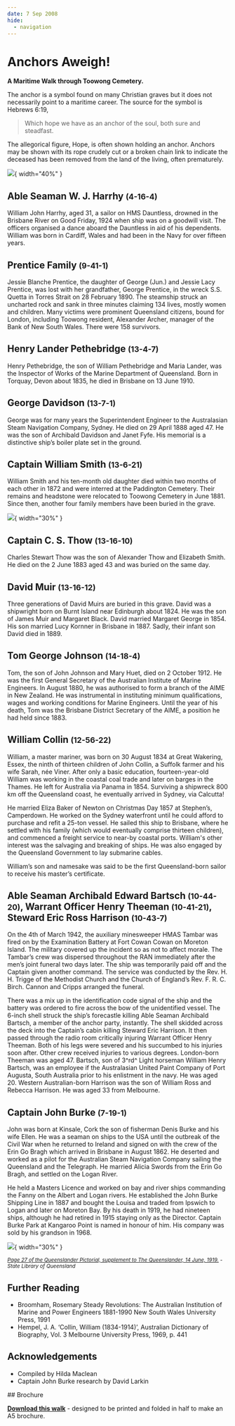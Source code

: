```yaml
---
date: 7 Sep 2008
hide:
  - navigation
---
```


# Anchors Aweigh! 

**A Maritime Walk through Toowong Cemetery.**

The anchor is a symbol found on many Christian graves but it does not necessarily point to a maritime career. The source for the symbol is Hebrews 6:19, 

>Which hope we have as an anchor of the soul, both sure and steadfast.

The allegorical figure, Hope, is often shown holding an anchor. Anchors may be shown with its rope crudely cut or a broken chain link to indicate the deceased has been removed from the land of the living, often prematurely.

![](../assets/anchor.jpg){ width="40%" }   

<!--

???+ Example "Directions" 

    - walking directions
    
    ![image of headstone](?.jpg)   

--> 

## Able Seaman W. J. Harrhy <small>(4-16-4)</small>

William John Harrhy, aged 31, a sailor on HMS Dauntless, drowned in the Brisbane River on Good Friday, 1924 when ship was on a goodwill visit. The officers organised a dance aboard the Dauntless in aid of his dependents. William was born in Cardiff, Wales and had been in the Navy for over fifteen years.

<!--

??? Example "Directions" 

    - walking directions
    
    ![image of headstone](?.jpg)    

--> 

## Prentice Family <small>(9-41-1)</small>

Jessie Blanche Prentice, the daughter of George (Jun.) and Jessie Lacy Prentice, was lost with her grandfather, George Prentice, in the wreck S.S. Quetta in Torres Strait on 28 February 1890. The steamship struck an uncharted rock and sank in three minutes claiming 134 lives, mostly women and children. Many victims were prominent Queensland citizens, bound for London, including Toowong resident, Alexander Archer, manager of the Bank of New South Wales. There were 158 survivors.

<!--

??? Example "Directions" 

    - walking directions
    
    ![image of headstone](?.jpg)    

--> 

## Henry Lander Pethebridge <small>(13-4-7)</small>

Henry Pethebridge, the son of William Pethebridge and Maria Lander, was the Inspector of Works of the Marine Department of Queensland. Born in Torquay, Devon about 1835, he died in Brisbane on 13 June 1910.

<!--

??? Example "Directions" 

    - walking directions
    
    ![image of headstone](?.jpg)    

--> 

## George Davidson <small>(13-7-1)</small>

George was for many years the Superintendent Engineer to the Australasian Steam Navigation Company, Sydney. He died on 29 April 1888 aged 47. He was the son of Archibald Davidson and Janet Fyfe. His memorial is a distinctive ship’s boiler plate set in the ground.

<!--

??? Example "Directions" 

    - walking directions
    
    ![image of headstone](?.jpg)    

--> 

## Captain William Smith <small>(13-6-21)</small>

William Smith and his ten-month old daughter died within two months of each other in 1872 and were interred at the Paddington Cemetery. Their remains and headstone were relocated to Toowong Cemetery in June 1881. Since then, another four family members have been buried in the grave.

![](../assets/william-smith.jpg){ width="30%" }   

<!--

??? Example "Directions" 

    - walking directions
    
    ![image of headstone](?.jpg)    

--> 

## Captain C. S. Thow <small>(13-16-10)</small>

Charles Stewart Thow was the son of Alexander Thow and Elizabeth Smith. He died on the 2 June 1883 aged 43 and was buried on the same day.

<!--

??? Example "Directions" 

    - walking directions
    
    ![image of headstone](?.jpg)

-->

## David Muir <small>(13-16-12)</small>

Three generations of David Muirs are buried in this grave. David was a shipwright born on Burnt Island near Edinburgh about 1824. He was the son of James Muir and Margaret Black. David married Margaret George in 1854. His son married Lucy Kornner in Brisbane in 1887. Sadly, their infant son David died in 1889.

<!--

??? Example "Directions" 

    - walking directions
    
    ![](../assets/tom-george-johnson.jpg){ width="100" }    

-->

## Tom George Johnson <small>(14-18-4)</small>

Tom, the son of John Johnson and Mary Huet, died on 2 October 1912. He was the first General Secretary of the Australian Institute of Marine Engineers. In August 1880, he was authorised to form a branch of the AIME in New Zealand. He was instrumental in instituting minimum qualifications, wages and working conditions for Marine Engineers. Until the year of his death, Tom was the Brisbane District Secretary of the AIME, a position he had held since 1883.

<!--

??? Example "Directions" 

    - walking directions
    
    ![image of headstone](?.jpg)    

-->

## William Collin <small>(12-56-22)</small>

William, a master mariner, was born on 30 August 1834 at Great Wakering, Essex, the ninth of thirteen children of John Collin, a Suffolk farmer and his wife Sarah, née Viner. After only a basic education, fourteen-year-old William was working in the coastal coal trade and later on barges in the Thames. He left for Australia via Panama in 1854. Surviving a shipwreck 800 km off the Queensland coast, he eventually arrived in Sydney, via Calcutta! 

He married Eliza Baker of Newton on Christmas Day 1857 at Stephen’s, Camperdown. He worked on the Sydney waterfront until he could afford to purchase and refit a 25-ton vessel. He sailed this ship to Brisbane, where he settled with his family (which would eventually comprise thirteen children), and commenced a freight service to near-by coastal ports. William's other interest was the salvaging and breaking of ships. He was also engaged by the Queensland Government to lay submarine cables. 

William’s son and namesake was said to be the first Queensland-born sailor to receive his master’s certificate.

<!--

??? Example "Directions" 

    - walking directions
    
    ![image of headstone](?.jpg)    

-->

## Able Seaman Archibald Edward Bartsch <small>(10-44-20)</small>, Warrant Officer Henry Theeman <small>(10-41-21)</small>, Steward Eric Ross Harrison <small>(10-43-7)</small>

On the 4th of March 1942, the auxiliary minesweeper HMAS Tambar was fired on by the Examination Battery at Fort Cowan Cowan on Moreton Island. The military covered up the incident so as not to affect morale. The Tambar’s crew was dispersed throughout the RAN immediately after the men’s joint funeral two days later. The ship was temporarily paid off and the Captain given another command. The service was conducted by the Rev. H. H. Trigge of the Methodist Church and the Church of England’s Rev. F. R. C. Birch. Cannon and Cripps arranged the funeral.

There was a mix up in the identification code signal of the ship and the battery was ordered to fire across the bow of the unidentified vessel. The 6-inch shell struck the ship’s forecastle killing Able Seaman Archibald Bartsch, a member of the anchor party, instantly. The shell skidded across the deck into the Captain’s cabin killing Steward Eric Harrison. It then passed through the radio room critically injuring Warrant Officer Henry Theeman. Both of his legs were severed and his succumbed to his injuries soon after. Other crew received injuries to various degrees. London-born Theeman was aged 47. Bartsch, son of 3^rd^ Light horseman William Henry Bartsch, was an employee if the Australasian United Paint Company of Port Augusta, South Australia prior to his enlistment in the navy. He was aged 20. Western Australian-born Harrison was the son of William Ross and Rebecca Harrison. He was aged 33 from Melbourne.

<!--

??? Example "Directions" 

    - walking directions
    
    ![image of headstone](?.jpg)    

-->

## Captain John Burke <small>(7-19-1)</small>

John was born at Kinsale, Cork the son of fisherman Denis Burke and his wife Ellen. He was a seaman on ships to the USA until the outbreak of the Civil War when he returned to Ireland and signed on with the crew of the Erin Go Bragh which arrived in Brisbane in August 1862. He deserted and worked as a pilot for the Australian Steam Navigation Company sailing the Queensland and the Telegraph. He married Alicia Swords from the Erin Go Bragh, and settled on the Logan River. 

He held a Masters Licence and worked on bay and river ships commanding the Fanny on the Albert and Logan rivers. He established the John Burke Shipping Line in 1887 and bought the Louisa and traded from Ipswich to Logan and later on Moreton Bay. By his death in 1919, he had nineteen ships, although he had retired in 1915 staying only as the Director. Captain Burke Park at Kangaroo Point is named in honour of him. His company was sold by his grandson in 1968. 


![](../assets/captain-john-burke.png){ width="30%" }  

*<small>[Page 27 of the Queenslander Pictorial, supplement to The Queenslander, 14 June, 1919.](http://onesearch.slq.qld.gov.au/permalink/f/1upgmng/slq_digitool1045834) - State Library of Queensland </small>* 




<!--

??? Example "Directions" 

    - walking directions
    
    ![image of headstone](?.jpg)

-->


## Further Reading 

- Broomham, Rosemary Steady Revolutions: The Australian Institution of Marine and Power Engineers 1881-1990 New South Wales University Press, 1991
- Hempel, J. A. ‘Collin, William (1834-1914)’, Australian Dictionary of Biography, Vol. 3 Melbourne University Press, 1969, p. 441

## Acknowledgements

- Compiled by Hilda Maclean
- Captain John Burke research by David Larkin


<div class="noprint" markdown="1">
## Brochure

**[Download this walk](../assets/guides/anchors-aweigh.pdf)** - designed to be printed and folded in half to make an A5 brochure.

</div>
